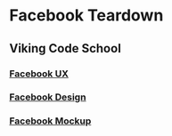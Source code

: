 # Facebook Teardown
## Viking Code School

### [Facebook UX](./Facebook_UX.md)

### [Facebook Design](./Facebook_Design.md)

### [Facebook Mockup](./Facebook_Mockup.md)
